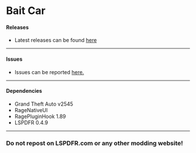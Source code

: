 # Bait Car
#### Releases
- Latest releases can be found [here](https://github.com/bmk-dev/Bait-Car/releases/ "here")

------------

#### Issues
- Issues can be reported [here.](https://github.com/bmk-dev/Bait-Car/issues "here.")

------------

#### Dependencies
- Grand Theft Auto v2545
- RageNativeUI
- RagePluginHook 1.89
- LSPDFR 0.4.9

------------

### Do not repost on LSPDFR.com or any other modding website!
